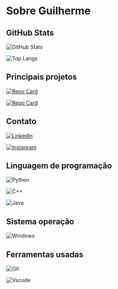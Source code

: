 # Sobre Guilherme 

## GitHub Stats
![GitHub Stats](https://github-readme-stats.vercel.app/api?username=GuilhermeLino&theme=transparent&bg_color=000&border_color=30A3DC&show_icons=true&icon_color=30A3DC&title_color=E94D5F&text_color=FFF)

![Top Langs](https://github-readme-stats-git-masterrstaa-rickstaa.vercel.app/api/top-langs/?username=GuilhermeLino&layout=compact&bg_color=000&border_color=30A3DC&title_color=E94D5F&text_color=FFF)

## Principais projetos
[![Repo Card](https://github-readme-stats.vercel.app/api/pin/?username=GuilhermeLino&repo=SEUREPOSITORI&bg_color=000&border_color=30A3DC&show_icons=true&icon_color=30A3DC&title_color=E94D5F&text_color=FFF)](https://github.com/GuilhermeLino3005/Gerenciador_De_Campeonado)

[![Repo Card](https://github-readme-stats.vercel.app/api/pin/?username=GuilhermeLino&repo=Clone_Sportify&bg_color=000&border_color=30A3DC&show_icons=true&icon_color=30A3DC&title_color=E94D5F&text_color=FFF)](https://github.com/GuilhermeLino3005/Projeto_Sportify_Site)

## Contato

[![LinkedIn](https://img.shields.io/badge/LinkedIn-0077B5?style=for-the-badge&logo=linkedin&logoColor=white)](https://www.linkedin.com/in/josé-guilherme-lino-de-sá-5a8a56210/)

[![Instagram](https://img.shields.io/badge/Instagram-FFF?style=for-the-badge&logo=Instagram&logoColor=)](https://www.linkedin.com/in/josé-guilherme-lino-de-sá-5a8a56210/)

## Linguagem de programação
![Python](https://img.shields.io/badge/python-3670A0?style=for-the-badge&logo=python&logoColor=ffdd54)

![C++](https://img.shields.io/badge/C%2B%2B-00599C?style=for-the-badge&logo=c%2B%2B&logoColor=white)

![Java](https://img.shields.io/badge/java-%23ED8B00.svg?style=for-the-badge&logo=openjdk&logoColor=white)

## Sistema operação 
![Windows](https://img.shields.io/badge/Windows-000?style=for-the-badge&logo=windows&logoColor=2CA5E0)

## Ferramentas usadas 
![Git](https://img.shields.io/badge/GIT-E44C30?style=for-the-badge&logo=git&logoColor=white)

![Vscode](https://img.shields.io/badge/Vscode-007ACC?style=for-the-badge&logo=visual-studio-code&logoColor=white)
